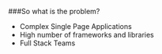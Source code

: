 ###So what is the problem?

- Complex Single Page Applications<!-- .element: class="fragment" -->
- High number of frameworks and libraries<!-- .element: class="fragment" -->
- Full Stack Teams<!-- .element: class="fragment" -->
